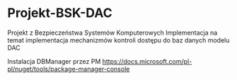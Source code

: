 # Projekt-BSK-DAC
Projekt z Bezpieczeństwa Systemów Komputerowych Implementacja na temat implementacja mechanizmów kontroli dostępu do baz danych modelu DAC 

Instalacja DBManager przez PM https://docs.microsoft.com/pl-pl/nuget/tools/package-manager-console
